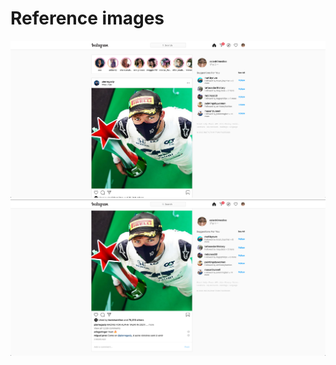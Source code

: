 # Reference images

![Insta reference 1](/images/insta_reference1.png)
![Insta reference 2](/images/insta_reference2.png)